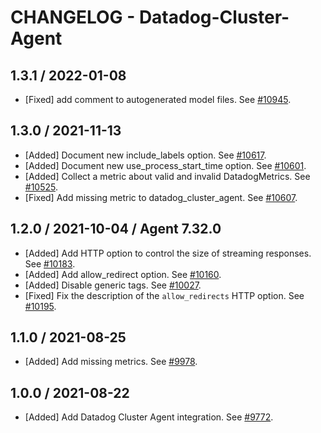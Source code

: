 # CHANGELOG - Datadog-Cluster-Agent

## 1.3.1 / 2022-01-08

* [Fixed] add comment to autogenerated model files. See [#10945](https://github.com/DataDog/integrations-core/pull/10945).

## 1.3.0 / 2021-11-13

* [Added] Document new include_labels option. See [#10617](https://github.com/DataDog/integrations-core/pull/10617).
* [Added] Document new use_process_start_time option. See [#10601](https://github.com/DataDog/integrations-core/pull/10601).
* [Added] Collect a metric about valid and invalid DatadogMetrics. See [#10525](https://github.com/DataDog/integrations-core/pull/10525).
* [Fixed] Add missing metric to datadog_cluster_agent. See [#10607](https://github.com/DataDog/integrations-core/pull/10607).

## 1.2.0 / 2021-10-04 / Agent 7.32.0

* [Added] Add HTTP option to control the size of streaming responses. See [#10183](https://github.com/DataDog/integrations-core/pull/10183).
* [Added] Add allow_redirect option. See [#10160](https://github.com/DataDog/integrations-core/pull/10160).
* [Added] Disable generic tags. See [#10027](https://github.com/DataDog/integrations-core/pull/10027).
* [Fixed] Fix the description of the `allow_redirects` HTTP option. See [#10195](https://github.com/DataDog/integrations-core/pull/10195).

## 1.1.0 / 2021-08-25

* [Added] Add missing metrics. See [#9978](https://github.com/DataDog/integrations-core/pull/9978).

## 1.0.0 / 2021-08-22

* [Added] Add Datadog Cluster Agent integration. See [#9772](https://github.com/DataDog/integrations-core/pull/9772).

